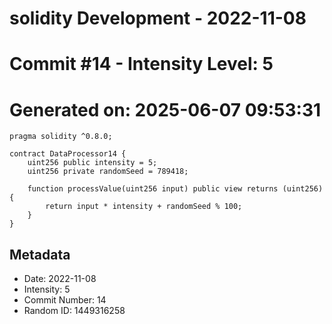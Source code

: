 ﻿# solidity Development - 2022-11-08
# Commit #14 - Intensity Level: 5
# Generated on: 2025-06-07 09:53:31
```solidity
pragma solidity ^0.8.0;

contract DataProcessor14 {
    uint256 public intensity = 5;
    uint256 private randomSeed = 789418;

    function processValue(uint256 input) public view returns (uint256) {
        return input * intensity + randomSeed % 100;
    }
}
```
## Metadata
- Date: 2022-11-08
- Intensity: 5
- Commit Number: 14
- Random ID: 1449316258
